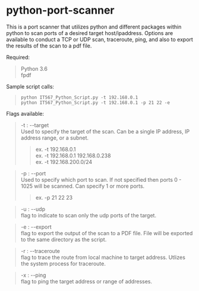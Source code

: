 # python-port-scanner

This is a port scanner that utilizes python and different packages within python to scan ports of a desired target host/ipaddress. Options are available to conduct a TCP or UDP scan, traceroute, ping, and also to export the results of the scan to a pdf file.

Required:
> Python 3.6 <br>
> fpdf

Sample script calls:
 > `python IT567_Python_Script.py -t 192.168.0.1` <br>
 > `python IT567_Python_Script.py -t 192.168.0.1 -p 21 22 -e`

Flags available:

  > -t : --target <br>
  Used to specify the target of the scan. Can be a single IP address, IP address range, or a subnet.
  >> ex. -t 192.168.0.1 <br>
  >> ex. -t 192.168.0.1 192.168.0.238 <br>
  >> ex. -t 192.168.200.0/24
  
 > -p : --port <br>
  > Used to specify which port to scan. If not specified then ports 0 - 1025 will be scanned. Can specify 1 or more ports.
  >> ex. -p 21 22 23
  
 > -u : --udp <br>
 flag to indicate to scan only the udp ports of the target.
 
 > -e : --export <br>
 flag to export the output of the scan to a PDF file. File will be exported to the same directory as the script.
 
 > -r : --traceroute <br>
 flag to trace the route from local machine to target address. Utlizes the system process for traceroute.
 
 > -x : --ping <br>
 flag to ping the target address or range of addresses.
 

 
 
